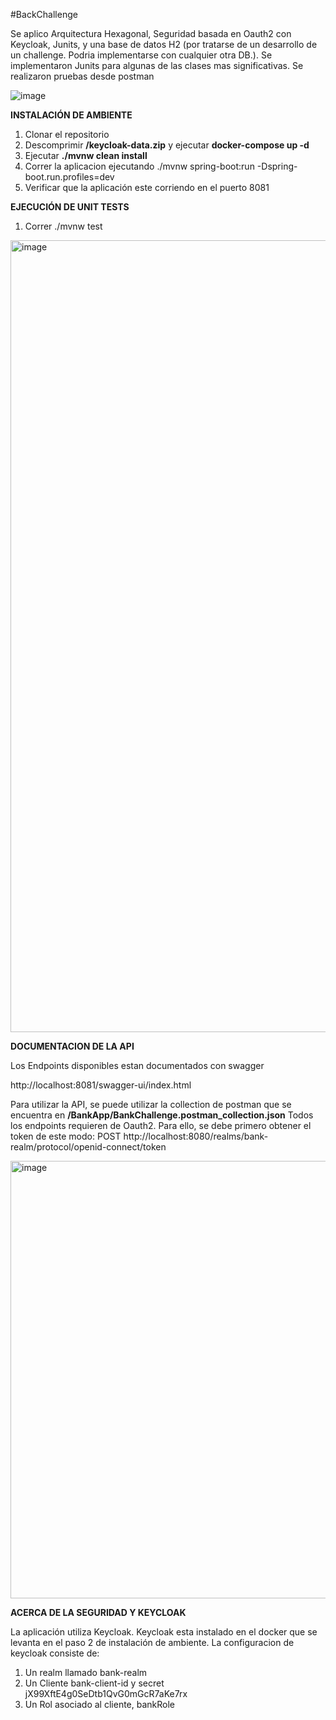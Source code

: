 #BackChallenge

Se aplico Arquitectura Hexagonal, Seguridad basada en Oauth2 con Keycloak, Junits, y una base de datos H2 (por tratarse de un desarrollo de un challenge. Podria implementarse con cualquier otra DB.).
Se implementaron Junits para algunas de las clases mas significativas.
Se realizaron pruebas desde postman

![image](https://github.com/user-attachments/assets/f4b80c94-8e06-4b32-ad62-c080c8da8032)

**INSTALACIÓN DE AMBIENTE**

1. Clonar el repositorio
2. Descomprimir **/keycloak-data.zip** y ejecutar **docker-compose up -d**
3. Ejecutar **./mvnw clean install**
4. Correr la aplicacion ejecutando ./mvnw spring-boot:run -Dspring-boot.run.profiles=dev
5. Verificar que la aplicación este corriendo en el puerto 8081

**EJECUCIÓN DE UNIT TESTS**
1. Correr ./mvnw test
   
<img width="1267" alt="image" src="https://github.com/user-attachments/assets/7907cae2-4107-4afa-879f-c9c1843083bd" />

**DOCUMENTACION DE LA API**

Los Endpoints disponibles estan documentados con swagger

http://localhost:8081/swagger-ui/index.html

Para utilizar la API, se puede utilizar la collection de postman que se encuentra en **/BankApp/BankChallenge.postman_collection.json**
Todos los endpoints requieren de Oauth2.
Para ello, se debe primero obtener el token de este modo:
POST http://localhost:8080/realms/bank-realm/protocol/openid-connect/token

<img width="700" alt="image" src="https://github.com/user-attachments/assets/0a743849-78bd-43ca-a4e3-cf9d90251b71" />


**ACERCA  DE LA SEGURIDAD Y KEYCLOAK**

La aplicación utiliza Keycloak.
Keycloak esta instalado en el docker que se levanta en el paso 2 de instalación de ambiente.
La configuracion de keycloak consiste de:
1. Un realm llamado bank-realm
2. Un Cliente bank-client-id y secret jX99XftE4g0SeDtb1QvG0mGcR7aKe7rx
3. Un Rol asociado al cliente, bankRole
